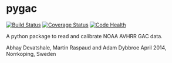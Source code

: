 pygac
=====

[![Build Status](https://travis-ci.org/adybbroe/pygac.png?branch=feature-clock)](https://travis-ci.org/adybbroe/pygac)
[![Coverage Status](https://coveralls.io/repos/adybbroe/pygac/badge.png?branch=feature-clock)](https://coveralls.io/r/adybbroe/pygac?branch=feature-clock)
[![Code Health](https://landscape.io/github/adybbroe/pygac/pre-master/landscape.png)](https://landscape.io/github/adybbroe/pygac/feature-clock)


A python package to read and calibrate NOAA AVHRR GAC data.

Abhay Devatshale, Martin Raspaud and Adam Dybbroe 
April 2014, Norrkoping, Sweden

